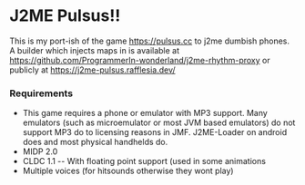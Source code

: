 # J2ME Pulsus!!

This is my port-ish of the game https://pulsus.cc to j2me dumbish phones. A builder which injects maps in is available at https://github.com/ProgrammerIn-wonderland/j2me-rhythm-proxy or publicly at https://j2me-pulsus.rafflesia.dev/

### Requirements
* This game requires a phone or emulator with MP3 support. Many emulators (such as microemulator or most JVM based emulators) do not support MP3 do to licensing reasons in JMF. J2ME-Loader on android does and most physical handhelds do.
* MIDP 2.0
* CLDC 1.1 -- With floating point support (used in some animations
* Multiple voices (for hitsounds otherwise they wont play)
